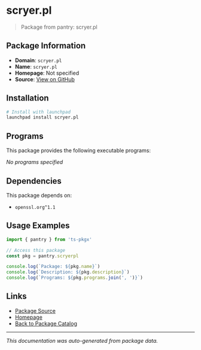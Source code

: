 # scryer.pl

> Package from pantry: scryer.pl

## Package Information

- **Domain**: `scryer.pl`
- **Name**: `scryer.pl`
- **Homepage**: Not specified
- **Source**: [View on GitHub](https://github.com/pkgxdev/pantry/tree/main/projects/scryer.pl/package.yml)

## Installation

```bash
# Install with launchpad
launchpad install scryer.pl
```

## Programs

This package provides the following executable programs:

*No programs specified*

## Dependencies

This package depends on:

- `openssl.org^1.1`

## Usage Examples

```typescript
import { pantry } from 'ts-pkgx'

// Access this package
const pkg = pantry.scryerpl

console.log(`Package: ${pkg.name}`)
console.log(`Description: ${pkg.description}`)
console.log(`Programs: ${pkg.programs.join(', ')}`)
```

## Links

- [Package Source](https://github.com/pkgxdev/pantry/tree/main/projects/scryer.pl/package.yml)
- [Homepage](#)
- [Back to Package Catalog](../package-catalog.md)

---

*This documentation was auto-generated from package data.*
